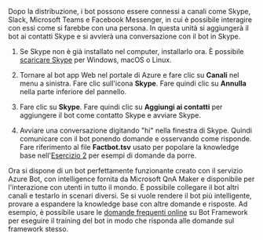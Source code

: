 Dopo la distribuzione, i bot possono essere connessi a canali come Skype, Slack, Microsoft Teams e Facebook Messenger, in cui è possibile interagire con essi come si farebbe con una persona. In questa unità si aggiungerà il bot ai contatti Skype e si avvierà una conversazione con il bot in Skype.

1. Se Skype non è già installato nel computer, installarlo ora. È possibile [scaricare Skype](https://www.skype.com/en/download-skype/skype-for-computer/) per Windows, macOS o Linux.

1. Tornare al bot app Web nel portale di Azure e fare clic su **Canali** nel menu a sinistra. Fare clic sull'icona **Skype**. Fare quindi clic su **Annulla** nella parte inferiore del pannello.

1. Fare clic su **Skype**. Fare quindi clic su **Aggiungi ai contatti** per aggiungere il bot come contatto Skype e avviare Skype.

1. Avviare una conversazione digitando "hi" nella finestra di Skype. Quindi comunicare con il bot ponendo domande e osservando come risponde. Fare riferimento al file **Factbot.tsv** usato per popolare la knowledge base nell'[Esercizio 2](#Exercise2) per esempi di domande da porre.

Ora si dispone di un bot perfettamente funzionante creato con il servizio Azure Bot, con intelligence fornita da Microsoft QnA Maker e disponibile per l'interazione con utenti in tutto il mondo. È possibile collegare il bot altri canali e testarlo in scenari diversi. Se si vuole rendere il bot più intelligente, provare a espandere la knowledge base con altre domande e risposte. Ad esempio, è possibile usare le [domande frequenti online](https://docs.microsoft.com/azure/bot-service/bot-service-resources-bot-framework-faq?view=azure-bot-service-3.0) su Bot Framework per eseguire il training del bot in modo che risponda alle domande sul framework stesso.
